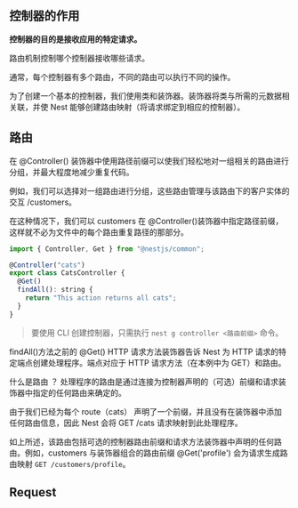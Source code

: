 ## 控制器的作用

**控制器的目的是接收应用的特定请求。**

路由机制控制哪个控制器接收哪些请求。

通常，每个控制器有多个路由，不同的路由可以执行不同的操作。

为了创建一个基本的控制器，我们使用类和装饰器。装饰器将类与所需的元数据相关联，并使 Nest 能够创建路由映射（将请求绑定到相应的控制器）。

## 路由

在 @Controller() 装饰器中使用路径前缀可以使我们轻松地对一组相关的路由进行分组，并最大程度地减少重复代码。

例如，我们可以选择对一组路由进行分组，这些路由管理与该路由下的客户实体的交互 /customers。

在这种情况下，我们可以 customers 在 @Controller()装饰器中指定路径前缀，这样就不必为文件中的每个路由重复路径的那部分。

```javascript
import { Controller, Get } from "@nestjs/common";

@Controller("cats")
export class CatsController {
  @Get()
  findAll(): string {
    return "This action returns all cats";
  }
}
```

> 要使用 CLI 创建控制器，只需执行 `nest g controller <路由前缀>` 命令。

findAll()方法之前的 @Get() HTTP 请求方法装饰器告诉 Nest 为 HTTP 请求的特定端点创建处理程序。端点对应于 HTTP 请求方法（在本例中为 GET）和路由。

什么是路由 ？ 处理程序的路由是通过连接为控制器声明的（可选）前缀和请求装饰器中指定的任何路由来确定的。

由于我们已经为每个 route（cats） 声明了一个前缀，并且没有在装饰器中添加任何路由信息，因此 Nest 会将 GET /cats 请求映射到此处理程序。

如上所述，该路由包括可选的控制器路由前缀和请求方法装饰器中声明的任何路由。例如，customers 与装饰器组合的路由前缀 @Get('profile') 会为请求生成路由映射 `GET /customers/profile`。

## Request
